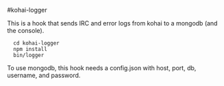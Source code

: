 #kohai-logger

This is a hook that sends IRC and error logs from kohai to a mongodb (and the console).  

      cd kohai-logger
      npm install
      bin/logger

To use mongodb, this hook needs a config.json with host, port, db, username, and password.
